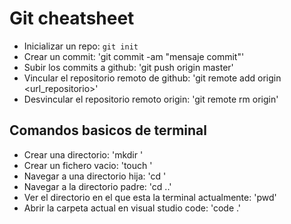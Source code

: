 # Git cheatsheet

* Inicializar un repo: `git init`
* Crear un commit: 'git commit -am "mensaje commit"'
* Subir los commits a github: 'git push origin master'
* Vincular el repositorio remoto de github: 'git remote add origin <url_repositorio>'
* Desvincular el repositorio remoto origin: 'git remote rm origin'

## Comandos basicos de terminal

* Crear una directorio: 'mkdir <nombredirectorio>'
* Crear un fichero vacio: 'touch <nombrefichero>'
* Navegar a una directorio hija: 'cd <nombredirectorio>'
* Navegar a la directorio padre: 'cd ..'
* Ver el directorio en el que esta la terminal actualmente: 'pwd'
* Abrir la carpeta actual en visual studio code: 'code .'

